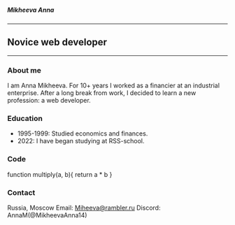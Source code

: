 ##### Mikheeva Anna
---
## Novice web developer
---

### About me
I am Anna Mikheeva. For 10+ years I worked as a financier at an industrial enterprise. After a long break from work, I decided to learn a new profession: a web developer.

### Education
* 1995-1999: Studied economics and finances.
* 2022: I have began studying at RSS-school.

### Code
function multiply(a, b){
 return a * b
}

### Contact
Russia, Moscow
Email: Miheeva@rambler.ru
Discord: AnnaM(@MikheevaAnna14)